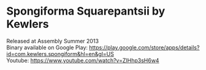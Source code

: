 # Spongiforma Squarepantsii by Kewlers
Released at Assembly Summer 2013<br/>
Binary available on Google Play: https://play.google.com/store/apps/details?id=com.kewlers.spongiform&hl=en&gl=US<br/>
Youtube: https://www.youtube.com/watch?v=ZIHhp3sH6w4<br/>
